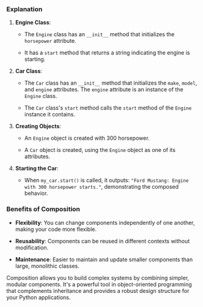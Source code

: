 ### Explanation

1.  **Engine Class**:
    
    -   The `Engine` class has an `__init__` method that initializes the `horsepower` attribute.
        
    -   It has a `start` method that returns a string indicating the engine is starting.
        
2.  **Car Class**:
    
    -   The `Car` class has an `__init__` method that initializes the `make`, `model`, and `engine` attributes. The `engine` attribute is an instance of the `Engine` class.
        
    -   The `Car` class's `start` method calls the `start` method of the `Engine` instance it contains.
        
3.  **Creating Objects**:
    
    -   An `Engine` object is created with 300 horsepower.
        
    -   A `Car` object is created, using the `Engine` object as one of its attributes.
        
4.  **Starting the Car**:
    
    -   When `my_car.start()` is called, it outputs: `"Ford Mustang: Engine with 300 horsepower starts."`, demonstrating the composed behavior.
        

### Benefits of Composition

-   **Flexibility**: You can change components independently of one another, making your code more flexible.
    
-   **Reusability**: Components can be reused in different contexts without modification.
    
-   **Maintenance**: Easier to maintain and update smaller components than large, monolithic classes.
    

Composition allows you to build complex systems by combining simpler, modular components. It's a powerful tool in object-oriented programming that complements inheritance and provides a robust design structure for your Python applications.

